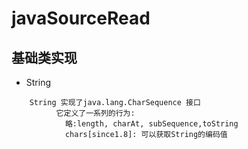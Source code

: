 # javaSourceRead


## 基础类实现

* String

```
	String 实现了java.lang.CharSequence 接口
		  它定义了一系列的行为:
		    略:length, charAt, subSequence,toString
		    chars[since1.8]: 可以获取String的编码值
```

